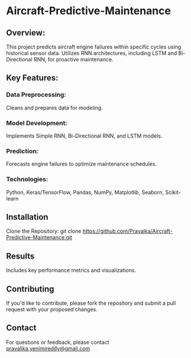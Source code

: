 # Aircraft-Predictive-Maintenance

## Overview: 
This project predicts aircraft engine failures within specific cycles using historical sensor data. Utilizes RNN architectures, including LSTM and Bi-Directional RNN, for proactive maintenance.

## Key Features:
### Data Preprocessing:
Cleans and prepares data for modeling.
### Model Development: 
Implements Simple RNN, Bi-Directional RNN, and LSTM models.
### Prediction:
Forecasts engine failures to optimize maintenance schedules.
### Technologies:
Python, Keras/TensorFlow, Pandas, NumPy, Matplotlib, Seaborn, Scikit-learn

## Installation
Clone the Repository: git clone https://github.com/Pravalka/Aircraft-Predictive-Maintenance.git

## Results
Includes key performance metrics and visualizations.
## Contributing
If you'd like to contribute, please fork the repository and submit a pull request with your proposed changes.
## Contact
For questions or feedback, please contact pravalika.yenimireddy@gmail.com


